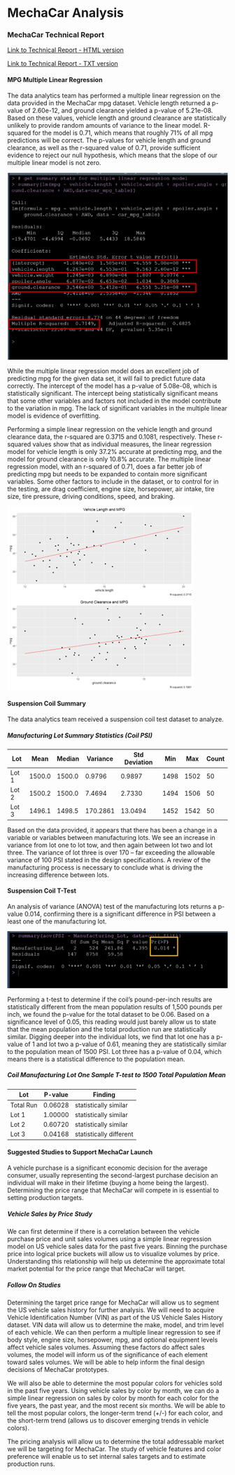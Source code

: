 # MechaCar Analysis

### MechaCar Technical Report

<a href="https://kenwelsh.github.io/MechaCar_Analysis/" target="_blank">Link to Technical Report - HTML version</a>

<a href="https://github.com/kenwelsh/MechaCar_Analysis/blob/master/MechaCarWriteUp.txt" target="_blank">Link to Technical Report - TXT version</a>


#### MPG Multiple Linear Regression

The data analytics team has performed a multiple linear regression on the data provided in the MechaCar mpg dataset.  Vehicle length returned a p-value of 2.60e-12, and ground clearance yielded a p-value of 5.21e-08.  Based on these values, vehicle length and ground clearance are statistically unlikely to provide random amounts of variance to the linear model.  R-squared for the model is 0.71, which means that roughly 71% of all mpg predictions will be correct.  The p-values for vehicle length and ground clearance, as well as the r-squared value of 0.71, provide sufficient evidence to reject our null hypothesis, which means that the slope of our multiple linear model is not zero.


![]( https://github.com/kenwelsh/MechaCar_Analysis/blob/master/static/images/MPG_Multi_Linear_Regression.png "MPG Multiple Linear Regression")


While the multiple linear regression model does an excellent job of predicting mpg for the given data set, it will fail to predict future data correctly.  The intercept of the model has a p-value of 5.08e-08, which is statistically significant. The intercept being statistically significant means that some other variables and factors not included in the model contribute to the variation in mpg.  The lack of significant variables in the multiple linear model is evidence of overfitting.


Performing a simple linear regression on the vehicle length and ground clearance data, the r-squared are 0.3715 and 0.1081, respectively.  These r-squared values show that as individual measures, the linear regression model for vehicle length is only 37.2% accurate at predicting mpg, and the model for ground clearance is only 10.8% accurate.  The multiple linear regression model, with an r-squared of 0.71, does a far better job of predicting mpg but needs to be expanded to contain more significant variables.  Some other factors to include in the dataset, or to control for in the testing, are drag coefficient, engine size, horsepower, air intake, tire size, tire pressure, driving conditions, speed, and braking.


<img src="https://github.com/kenwelsh/MechaCar_Analysis/blob/master/static/images/Veh_Length_MPG_Linear_Regression_Plot.png" width="425"/> <img src="https://github.com/kenwelsh/MechaCar_Analysis/blob/master/static/images/Clearance_MPG_Linear_Regression_Plot.png" width="425"/>



#### Suspension Coil Summary
The data analytics team received a suspension coil test dataset to analyze.

##### Manufacturing Lot Summary Statistics (Coil PSI)
<table class="table table-striped">
                        <thead class="thead-light">
                          <tr>
                            <th>Lot</th>
                            <th>Mean</th>
                            <th>Median</th>
                            <th>Variance</th>
                            <th>Std Deviation</th>
                            <th>Min</th>
                            <th>Max</th>
                            <th>Count</th>
                          </tr>
                        </thead>
                        <tbody>
                          <tr>
                            <td>Lot 1</td>
                            <td>1500.0</td>
                            <td>1500.0</td>
                            <td>0.9796</td>
                            <td>0.9897</td>
                            <td>1498</td>
                            <td>1502</td>
                            <td>50</td>
                          </tr>
                          <tr>
                            <td>Lot 2</td>
                            <td>1500.2</td>
                            <td>1500.0</td>
                            <td>7.4694</td>
                            <td>2.7330</td>
                            <td>1494</td>
                            <td>1506</td>
                            <td>50</td>
                          </tr>
                          <tr>
                            <td>Lot 3</td>
                            <td>1496.1</td>
                            <td>1498.5</td>
                            <td>170.2861</td>
                            <td>13.0494</td>
                            <td>1452</td>
                            <td>1542</td>
                            <td>50</td>
                          </tr>
                        </tbody>
                    </table>


Based on the data provided, it appears that there has been a change in a variable or variables between manufacturing lots.  We see an increase in variance from lot one to lot tow, and then again between lot two and lot three.  The variance of lot three is over 170 – far exceeding the allowable variance of 100 PSI stated in the design specifications.  A review of the manufacturing process is necessary to conclude what is driving the increasing difference between lots.

#### Suspension Coil T-Test

An analysis of variance (ANOVA) test of the manufacturing lots returns a p-value 0.014, confirming there is a significant difference in PSI between a least one of the manufacturing lot.

![]( https://github.com/kenwelsh/MechaCar_Analysis/blob/master/static/images/coil_anova1.png "Coil Lot PSI ANOVA Test")

Performing a t-test to determine if the coil’s pound-per-inch results are statistically different from the mean population results of 1,500 pounds per inch, we found the p-value for the total dataset to be 0.06.  Based on a significance level of 0.05, this reading would just barely allow us to state that the mean population and the total production run are statistically similar.  Digging deeper into the individual lots, we find that lot one has a p-value of 1 and lot two a p-value of 0.61, meaning they are statistically similar to the population mean of 1500 PSI.  Lot three has a p-value of 0.04, which means there is a statistical difference to the population mean.


##### Coil Manufacturing Lot  One Sample T-test to 1500 Total Population Mean
<table class="table table-striped">
                        <thead>
                          <tr>
                            <th>Lot</th>
                            <th>P-value</th>
                            <th>Finding</th>
                          </tr>
                        </thead>
                        <tbody>
                          <tr>
                            <td>Total Run</td>
                            <td>0.06028</td>
                            <td>statistically similar</td>
                          </tr>
                          <tr>
                            <td>Lot 1</td>
                            <td>1.00000</td>
                            <td>statistically similar</td>
                          </tr>
                          <tr>
                            <td>Lot 2</td>
                            <td>0.60720</td>
                            <td>statistically similar</td>
                          </tr>
                          <tr>
                            <td>Lot 3</td>
                            <td>0.04168</td>
                            <td>statistically different</td>
                          </tr>
                        </tbody>
                    </table>



#### Suggested Studies to Support MechaCar Launch
A vehicle purchase is a significant economic decision for the average consumer, usually representing the second-largest purchase decision an individual will make in their lifetime (buying a home being the largest).  Determining the price range that MechaCar will compete in is essential to setting production targets.


##### Vehicle Sales by Price Study
We can first determine if there is a correlation between the vehicle purchase price and unit sales volumes using a simple linear regression model on US vehicle sales data for the past five years.  Binning the purchase price into logical price buckets will allow us to visualize volumes by price.  Understanding this relationship will help us determine the approximate total market potential for the price range that MechaCar will target.


##### Follow On Studies
Determining the target price range for MechaCar will allow us to segment the US vehicle sales history for further analysis.  We will need to acquire Vehicle Identification Number (VIN) as part of the US Vehicle Sales History dataset.  VIN data will allow us to determine the make, model, and trim level of each vehicle.  We can then perform a multiple linear regression to see if body style, engine size, horsepower, mpg, and optional equipment levels affect vehicle sales volumes.  Assuming these factors do affect sales volumes, the model will inform us of the significance of each element toward sales volumes.  We will be able to help inform the final design decisions of MechaCar prototypes.


We will also be able to determine the most popular colors for vehicles sold in the past five years.  Using vehicle sales by color by month, we can do a simple linear regression on sales by color by month for each color for the five years, the past year, and the most recent six months.  We will be able to tell the most popular colors, the longer-term trend (+/-) for each color, and the short-term trend (allows us to discover emerging trends in vehicle colors).


The pricing analysis will allow us to determine the total addressable market we will be targeting for MechaCar.  The study of vehicle features and color preference will enable us to set internal sales targets and to estimate production runs.

